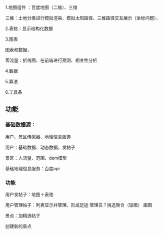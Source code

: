 
1.地图组件 ：百度地图（二维）、三维

三维：土地分类进行模拟渲染、模拟太阳路径、三维路径交互展示（坐标问题）、

2.表格：显示结构化数据

3.图表

图表和数据，

客流量：折线图、在前端进行预测、相关性分析

4.数据

5.算法

6.工具条

## 功能
### 基础数据源：
用户、景区传感器、地理信息服务

用户：基础数据、动态数据，发帖子

景区：人流量、范围、dem模型

基础地理信息服务：百度api

### 功能
用户发帖子：地图＋表格

用户管理帖子：列表显示并管理、形成足迹 管理员？挑选聚合（球面） 画图

景点：加精选帖子

创建新的景点



